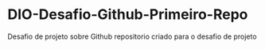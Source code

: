 # DIO-Desafio-Github-Primeiro-Repo
Desafio de projeto sobre Github
repositorio criado para o desafio de projeto 
